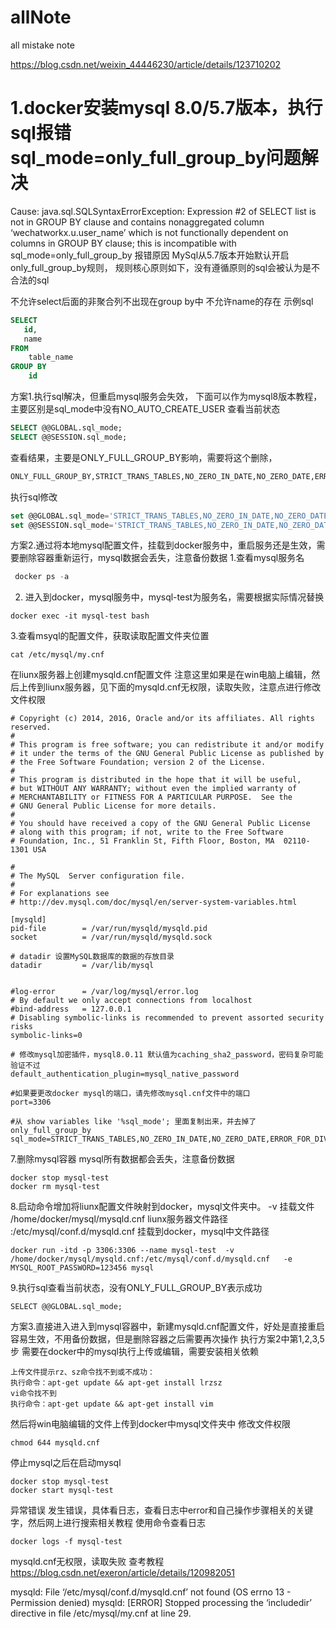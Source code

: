 # allNote
all mistake note


https://blog.csdn.net/weixin_44446230/article/details/123710202
# 1.docker安装mysql 8.0/5.7版本，执行sql报错sql_mode=only_full_group_by问题解决
Cause: java.sql.SQLSyntaxErrorException: Expression #2 of SELECT list is not in GROUP BY clause and contains nonaggregated column ‘wechatworkx.u.user_name’ which is not functionally dependent on columns in GROUP BY clause; this is incompatible with sql_mode=only_full_group_by
报错原因
MySql从5.7版本开始默认开启only_full_group_by规则，
规则核心原则如下，没有遵循原则的sql会被认为是不合法的sql

不允许select后面的非聚合列不出现在group by中
不允许name的存在
示例sql
```sql
SELECT
   id,
   name
FROM
    table_name
GROUP BY
    id
```
方案1.执行sql解决，但重启mysql服务会失效，
下面可以作为mysql8版本教程，主要区别是sql_mode中没有NO_AUTO_CREATE_USER
查看当前状态
```sql
SELECT @@GLOBAL.sql_mode;
SELECT @@SESSION.sql_mode;

```

查看结果，主要是ONLY_FULL_GROUP_BY影响，需要将这个删除，
```sql
ONLY_FULL_GROUP_BY,STRICT_TRANS_TABLES,NO_ZERO_IN_DATE,NO_ZERO_DATE,ERROR_FOR_DIVISION_BY_ZERO,NO_ENGINE_SUBSTITUTION

```
执行sql修改
```sql
set @@GLOBAL.sql_mode='STRICT_TRANS_TABLES,NO_ZERO_IN_DATE,NO_ZERO_DATE,ERROR_FOR_DIVISION_BY_ZERO,NO_ENGINE_SUBSTITUTION';
set @@SESSION.sql_mode='STRICT_TRANS_TABLES,NO_ZERO_IN_DATE,NO_ZERO_DATE,ERROR_FOR_DIVISION_BY_ZERO,NO_ENGINE_SUBSTITUTION';

```
方案2.通过将本地mysql配置文件，挂载到docker服务中，重启服务还是生效，需要删除容器重新运行，mysql数据会丢失，注意备份数据
1.查看mysql服务名
````sql
 docker ps -a
````
2. 进入到docker，mysql服务中，mysql-test为服务名，需要根据实际情况替换
```
docker exec -it mysql-test bash

```
3.查看msyql的配置文件，获取读取配置文件夹位置
```shell
cat /etc/mysql/my.cnf

```
在liunx服务器上创建mysqld.cnf配置文件
注意这里如果是在win电脑上编辑，然后上传到liunx服务器，见下面的mysqld.cnf无权限，读取失败，注意点进行修改文件权限

```shell
# Copyright (c) 2014, 2016, Oracle and/or its affiliates. All rights reserved.
#
# This program is free software; you can redistribute it and/or modify
# it under the terms of the GNU General Public License as published by
# the Free Software Foundation; version 2 of the License.
#
# This program is distributed in the hope that it will be useful,
# but WITHOUT ANY WARRANTY; without even the implied warranty of
# MERCHANTABILITY or FITNESS FOR A PARTICULAR PURPOSE.  See the
# GNU General Public License for more details.
#
# You should have received a copy of the GNU General Public License
# along with this program; if not, write to the Free Software
# Foundation, Inc., 51 Franklin St, Fifth Floor, Boston, MA  02110-1301 USA

#
# The MySQL  Server configuration file.
#
# For explanations see
# http://dev.mysql.com/doc/mysql/en/server-system-variables.html

[mysqld]
pid-file        = /var/run/mysqld/mysqld.pid
socket          = /var/run/mysqld/mysqld.sock

# datadir 设置MySQL数据库的数据的存放目录
datadir         = /var/lib/mysql


#log-error      = /var/log/mysql/error.log
# By default we only accept connections from localhost
#bind-address   = 127.0.0.1
# Disabling symbolic-links is recommended to prevent assorted security risks
symbolic-links=0

# 修改mysql加密插件，mysql8.0.11 默认值为caching_sha2_password，密码复杂可能验证不过
default_authentication_plugin=mysql_native_password

#如果要更改docker mysql的端口，请先修改mysql.cnf文件中的端口
port=3306 

#从 show variables like '%sql_mode'; 里面复制出来，并去掉了 only_full_group_by
sql_mode=STRICT_TRANS_TABLES,NO_ZERO_IN_DATE,NO_ZERO_DATE,ERROR_FOR_DIVISION_BY_ZERO,NO_ENGINE_SUBSTITUTION

```

7.删除mysql容器
mysql所有数据都会丢失，注意备份数据

```shell
docker stop mysql-test
docker rm mysql-test

```
8.启动命令增加将liunx配置文件映射到docker，mysql文件夹中。
-v 挂载文件
/home/docker/mysql/mysqld.cnf liunx服务器文件路径
:/etc/mysql/conf.d/mysqld.cnf 挂载到docker，mysql中文件路径

```shell
docker run -itd -p 3306:3306 --name mysql-test  -v /home/docker/mysql/mysqld.cnf:/etc/mysql/conf.d/mysqld.cnf   -e MYSQL_ROOT_PASSWORD=123456 mysql

```
9.执行sql查看当前状态，没有ONLY_FULL_GROUP_BY表示成功
```shell
SELECT @@GLOBAL.sql_mode;

```
方案3.直接进入进入到mysql容器中，新建mysqld.cnf配置文件，好处是直接重启容易生效，不用备份数据，但是删除容器之后需要再次操作
执行方案2中第1,2,3,5步
需要在docker中的mysql执行上传或编辑，需要安装相关依赖
```shell
上传文件提示rz、sz命令找不到或不成功：
执行命令：apt-get update && apt-get install lrzsz
vi命令找不到
执行命令：apt-get update && apt-get install vim

```
然后将win电脑编辑的文件上传到docker中mysql文件夹中
修改文件权限
```shell
chmod 644 mysqld.cnf 

```
停止mysql之后在启动mysql
```shell
docker stop mysql-test
docker start mysql-test

```
异常错误
发生错误，具体看日志，查看日志中error和自己操作步骤相关的关键字，然后网上进行搜索相关教程
使用命令查看日志
```shell
docker logs -f mysql-test

```
mysqld.cnf无权限，读取失败
查考教程
https://blog.csdn.net/exeron/article/details/120982051

mysqld: File ‘/etc/mysql/conf.d/mysqld.cnf’ not found (OS errno 13 - Permission denied)
mysqld: [ERROR] Stopped processing the ‘includedir’ directive in file /etc/mysql/my.cnf at line 29.






